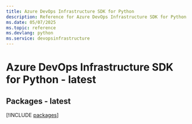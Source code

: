 ```yaml
---
title: Azure DevOps Infrastructure SDK for Python
description: Reference for Azure DevOps Infrastructure SDK for Python
ms.date: 05/07/2025
ms.topic: reference
ms.devlang: python
ms.service: devopsinfrastructure
---
```

# Azure DevOps Infrastructure SDK for Python - latest
## Packages - latest
[!INCLUDE [packages](devops-infrastructure-index.md)]